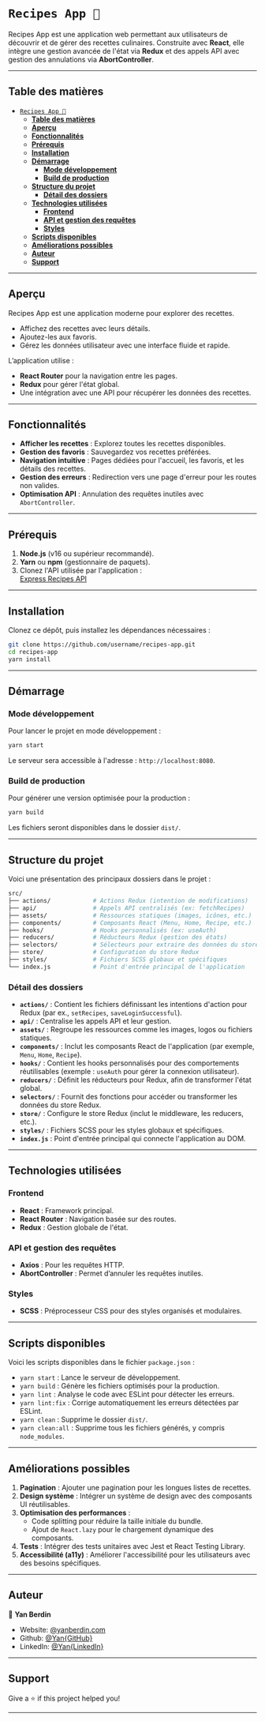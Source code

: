 # `Recipes App 🍴`

Recipes App est une application web permettant aux utilisateurs de découvrir et de gérer des recettes culinaires. Construite avec **React**, elle intègre une gestion avancée de l'état via **Redux** et des appels API avec gestion des annulations via **AbortController**.

---

## **Table des matières**

- [`Recipes App 🍴`](#recipes-app-)
  - [**Table des matières**](#table-des-matières)
  - [**Aperçu**](#aperçu)
  - [**Fonctionnalités**](#fonctionnalités)
  - [**Prérequis**](#prérequis)
  - [**Installation**](#installation)
  - [**Démarrage**](#démarrage)
    - [**Mode développement**](#mode-développement)
    - [**Build de production**](#build-de-production)
  - [**Structure du projet**](#structure-du-projet)
    - [**Détail des dossiers**](#détail-des-dossiers)
  - [**Technologies utilisées**](#technologies-utilisées)
    - [**Frontend**](#frontend)
    - [**API et gestion des requêtes**](#api-et-gestion-des-requêtes)
    - [**Styles**](#styles)
  - [**Scripts disponibles**](#scripts-disponibles)
  - [**Améliorations possibles**](#améliorations-possibles)
  - [**Auteur**](#auteur)
  - [**Support**](#support)

---

## **Aperçu**

Recipes App est une application moderne pour explorer des recettes.

- Affichez des recettes avec leurs détails.
- Ajoutez-les aux favoris.  
- Gérez les données utilisateur avec une interface fluide et rapide.  

L’application utilise :

- **React Router** pour la navigation entre les pages.  
- **Redux** pour gérer l'état global.  
- Une intégration avec une API pour récupérer les données des recettes.  

---

## **Fonctionnalités**

- **Afficher les recettes** : Explorez toutes les recettes disponibles.  
- **Gestion des favoris** : Sauvegardez vos recettes préférées.  
- **Navigation intuitive** : Pages dédiées pour l'accueil, les favoris, et les détails des recettes.  
- **Gestion des erreurs** : Redirection vers une page d'erreur pour les routes non valides.  
- **Optimisation API** : Annulation des requêtes inutiles avec `AbortController`.  

---

## **Prérequis**

1. **Node.js** (v16 ou supérieur recommandé).  
2. **Yarn** ou **npm** (gestionnaire de paquets).  
3. Clonez l'API utilisée par l'application :  
   [Express Recipes API](https://github.com/YanBerdin/Express-Recipes-API)  

---

## **Installation**

Clonez ce dépôt, puis installez les dépendances nécessaires :  

```bash
git clone https://github.com/username/recipes-app.git
cd recipes-app
yarn install
```

---

## **Démarrage**

### **Mode développement**

Pour lancer le projet en mode développement :

```bash
yarn start
```

Le serveur sera accessible à l'adresse : `http://localhost:8080`.

### **Build de production**

Pour générer une version optimisée pour la production :

```bash
yarn build
```

Les fichiers seront disponibles dans le dossier `dist/`.

---

## **Structure du projet**

Voici une présentation des principaux dossiers dans le projet :

```bash
src/
├── actions/            # Actions Redux (intention de modifications)
├── api/                # Appels API centralisés (ex: fetchRecipes)
├── assets/             # Ressources statiques (images, icônes, etc.)
├── components/         # Composants React (Menu, Home, Recipe, etc.)
├── hooks/              # Hooks personnalisés (ex: useAuth)
├── reducers/           # Réducteurs Redux (gestion des états)
├── selectors/          # Sélecteurs pour extraire des données du store Redux
├── store/              # Configuration du store Redux
├── styles/             # Fichiers SCSS globaux et spécifiques
└── index.js            # Point d'entrée principal de l'application
```

### **Détail des dossiers**

- **`actions/`** : Contient les fichiers définissant les intentions d'action pour Redux (par ex., `setRecipes`, `saveLoginSuccessful`).  
- **`api/`** : Centralise les appels API et leur gestion.  
- **`assets/`** : Regroupe les ressources comme les images, logos ou fichiers statiques.  
- **`components/`** : Inclut les composants React de l'application (par exemple, `Menu`, `Home`, `Recipe`).  
- **`hooks/`** : Contient les hooks personnalisés pour des comportements réutilisables (exemple : `useAuth` pour gérer la connexion utilisateur).  
- **`reducers/`** : Définit les réducteurs pour Redux, afin de transformer l'état global.  
- **`selectors/`** : Fournit des fonctions pour accéder ou transformer les données du store Redux.  
- **`store/`** : Configure le store Redux (inclut le middleware, les reducers, etc.).  
- **`styles/`** : Fichiers SCSS pour les styles globaux et spécifiques.  
- **`index.js`** : Point d'entrée principal qui connecte l'application au DOM.  

---

## **Technologies utilisées**

### **Frontend**

- **React** : Framework principal.  
- **React Router** : Navigation basée sur des routes.  
- **Redux** : Gestion globale de l'état.  

### **API et gestion des requêtes**

- **Axios** : Pour les requêtes HTTP.  
- **AbortController** : Permet d’annuler les requêtes inutiles.  

### **Styles**

- **SCSS** : Préprocesseur CSS pour des styles organisés et modulaires.  

---

## **Scripts disponibles**

Voici les scripts disponibles dans le fichier `package.json` :

- `yarn start` : Lance le serveur de développement.  
- `yarn build` : Génère les fichiers optimisés pour la production.  
- `yarn lint` : Analyse le code avec ESLint pour détecter les erreurs.  
- `yarn lint:fix` : Corrige automatiquement les erreurs détectées par ESLint.  
- `yarn clean` : Supprime le dossier `dist/`.  
- `yarn clean:all` : Supprime tous les fichiers générés, y compris `node_modules`.  

---

## **Améliorations possibles**

1. **Pagination** : Ajouter une pagination pour les longues listes de recettes.  
2. **Design système** : Intégrer un système de design avec des composants UI réutilisables.  
3. **Optimisation des performances** :  
   - Code splitting pour réduire la taille initiale du bundle.  
   - Ajout de `React.lazy` pour le chargement dynamique des composants.  
4. **Tests** : Intégrer des tests unitaires avec Jest et React Testing Library.  
5. **Accessibilité (a11y)** : Améliorer l'accessibilité pour les utilisateurs avec des besoins spécifiques.  

---

## **Auteur**

👤 **Yan Berdin**

- Website: [@yanberdin.com](<https://www.yanberdin.com>)
- Github: [@Yan{GitHub}](https://github.com/YanBerdin)
- LinkedIn: [@Yan{LinkedIn}](https://www.linkedin.com/in/yan-berdin)

---

## **Support**

Give a ⭐️ if this project helped you!

---
